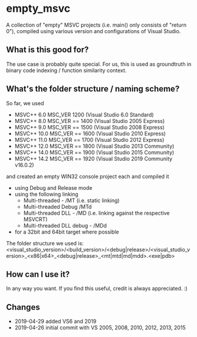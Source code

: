 # empty\_msvc
A collection of "empty" MSVC projects (i.e. main() only consists of "return 0"), compiled using various version and configurations of Visual Studio.

## What is this good for?

The use case is probably quite special.
For us, this is used as groundtruth in binary code indexing / function similarity context.

## What's the folder structure / naming scheme?

So far, we used

  * MSVC++ 6.0   MSC_VER 1200 (Visual Studio 6.0 Standard)
  * MSVC++ 8.0   MSC_VER == 1400 (Visual Studio 2005 Express)
  * MSVC++ 9.0   MSC_VER == 1500 (Visual Studio 2008 Express)
  * MSVC++ 10.0  MSC_VER == 1600 (Visual Studio 2010 Express)
  * MSVC++ 11.0  MSC_VER == 1700 (Visual Studio 2012 Express)
  * MSVC++ 12.0  MSC_VER == 1800 (Visual Studio 2013 Community)
  * MSVC++ 14.0  MSC_VER == 1900 (Visual Studio 2015 Community)
  * MSVC++ 14.2  MSC_VER == 1920 (Visual Studio 2019 Community v16.0.2)

and created an empty WIN32 console project each and compiled it

 * using Debug and Release mode
 * using the following linking
   * Multi-threaded - /MT (i.e. static linking)
   * Multi-threaded Debug /MTd
   * Multi-threaded DLL - /MD (i.e. linking against the respective MSVCRT)
   * Multi-threaded DLL debug - /MDd
* for a 32bit and 64bit target where possible

The folder structure we used is:
<visual\_studio\_version>/<build\_version>/<debug|release>/<visual\_studio\_version>\_<x86|x64>\_<debug|release>\_<mt|mtd|md|mdd>.<exe|pdb>

## How can I use it?

In any way you want. If you find this useful, credit is always appreciated. :)

## Changes

* 2019-04-29 added VS6 and 2019
* 2019-04-26 initial commit with VS 2005, 2008, 2010, 2012, 2013, 2015
